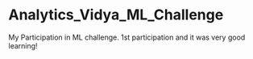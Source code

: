 # Analytics_Vidya_ML_Challenge
My Participation in ML challenge. 1st participation and it was very good learning!
